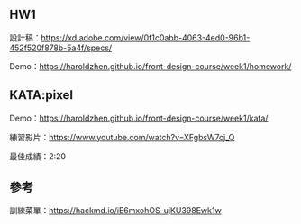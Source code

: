 
## HW1
設計稿：https://xd.adobe.com/view/0f1c0abb-4063-4ed0-96b1-452f520f878b-5a4f/specs/

Demo：https://haroldzhen.github.io/front-design-course/week1/homework/

## KATA:pixel
Demo：https://haroldzhen.github.io/front-design-course/week1/kata/

練習影片：https://www.youtube.com/watch?v=XFgbsW7cj_Q

最佳成績：2:20

## 參考
訓練菜單：https://hackmd.io/iE6mxohOS-ujKU398Ewk1w

